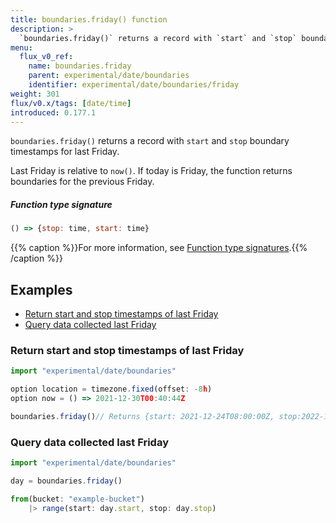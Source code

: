 ```yaml
---
title: boundaries.friday() function
description: >
  `boundaries.friday()` returns a record with `start` and `stop` boundary timestamps for last Friday.
menu:
  flux_v0_ref:
    name: boundaries.friday
    parent: experimental/date/boundaries
    identifier: experimental/date/boundaries/friday
weight: 301
flux/v0.x/tags: [date/time]
introduced: 0.177.1
---
```


<!------------------------------------------------------------------------------

IMPORTANT: This page was generated from comments in the Flux source code. Any
edits made directly to this page will be overwritten the next time the
documentation is generated. 

To make updates to this documentation, update the function comments above the
function definition in the Flux source code:

https://github.com/influxdata/flux/blob/master/stdlib/experimental/date/boundaries/boundaries.flux#L259-L261

Contributing to Flux: https://github.com/influxdata/flux#contributing
Fluxdoc syntax: https://github.com/influxdata/flux/blob/master/docs/fluxdoc.md

------------------------------------------------------------------------------->

`boundaries.friday()` returns a record with `start` and `stop` boundary timestamps for last Friday.

Last Friday is relative to `now()`. If today is Friday, the function returns boundaries for the previous Friday.

##### Function type signature

```js
() => {stop: time, start: time}
```

{{% caption %}}For more information, see [Function type signatures](/flux/v0/function-type-signatures/).{{% /caption %}}


## Examples

- [Return start and stop timestamps of last Friday](#return-start-and-stop-timestamps-of-last-friday)
- [Query data collected last Friday](#query-data-collected-last-friday)

### Return start and stop timestamps of last Friday

```js
import "experimental/date/boundaries"

option location = timezone.fixed(offset: -8h)
option now = () => 2021-12-30T00:40:44Z

boundaries.friday()// Returns {start: 2021-12-24T08:00:00Z, stop:2022-12-25T08:00:00Z }


```


### Query data collected last Friday

```js
import "experimental/date/boundaries"

day = boundaries.friday()

from(bucket: "example-bucket")
    |> range(start: day.start, stop: day.stop)

```

